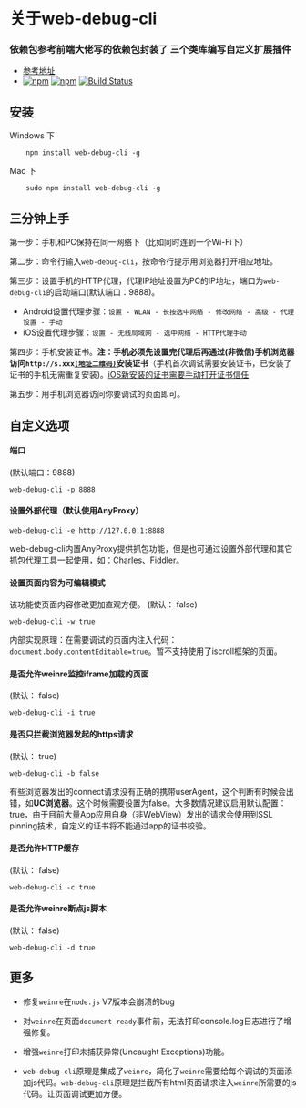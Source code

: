 关于web-debug-cli
==========
### 依赖包参考前端大佬写的依赖包封装了 三个类库编写自定义扩展插件
*  [参考地址](https://www.npmjs.com/package/spy-debugger)
*  [![npm](https://img.shields.io/npm/v/web-debug-cli.svg)](https://www.npmjs.com/package/web-debug-cli)
[![npm](https://img.shields.io/npm/dt/web-debug-cli.svg)](https://www.npmjs.com/package/web-debug-cli)
[![Build Status](https://travis-ci.org/zhangli254804018/web-debug-cli.svg?branch=master)](https://travis-ci.org/zhangli254804018/web-debug-cli)  

安装
------------
Windows 下
```
    npm install web-debug-cli -g
```

Mac 下
```
    sudo npm install web-debug-cli -g
```

## 三分钟上手
>  
第一步：手机和PC保持在同一网络下（比如同时连到一个Wi-Fi下）
>  
第二步：命令行输入`web-debug-cli`，按命令行提示用浏览器打开相应地址。
>  
第三步：设置手机的HTTP代理，代理IP地址设置为PC的IP地址，端口为`web-debug-cli`的启动端口(默认端口：9888)。
- Android设置代理步骤：`设置 - WLAN - 长按选中网络 - 修改网络 - 高级 - 代理设置 - 手动`  
- iOS设置代理步骤：`设置 - 无线局域网 - 选中网络 - HTTP代理手动`  
>  
第四步：手机安装证书。**注：手机必须先设置完代理后再通过(非微信)手机浏览器访问`http://s.xxx`[`(地址二维码)`](demo/img/QRCodeForCert.png)安装证书**（手机首次调试需要安装证书，已安装了证书的手机无需重复安装)。[iOS新安装的证书需要手动打开证书信任](https://github.com/zhangli254804018/web-debug-cli/issues/42)
>  
第五步：用手机浏览器访问你要调试的页面即可。

自定义选项
------------
#### 端口
>  
(默认端口：9888)
```
web-debug-cli -p 8888
```

#### 设置外部代理（默认使用AnyProxy）
>  
```
web-debug-cli -e http://127.0.0.1:8888
```
web-debug-cli内置AnyProxy提供抓包功能，但是也可通过设置外部代理和其它抓包代理工具一起使用，如：Charles、Fiddler。

#### 设置页面内容为可编辑模式
>  
该功能使页面内容修改更加直观方便。
(默认： false)
```
web-debug-cli -w true
```
内部实现原理：在需要调试的页面内注入代码：`document.body.contentEditable=true`。暂不支持使用了iscroll框架的页面。

#### 是否允许weinre监控iframe加载的页面
>  
(默认： false)
```
web-debug-cli -i true
```

#### 是否只拦截浏览器发起的https请求
>  
(默认： true)
```
web-debug-cli -b false
```
有些浏览器发出的connect请求没有正确的携带userAgent，这个判断有时候会出错，如**UC浏览器**。这个时候需要设置为false。大多数情况建议启用默认配置：true，由于目前大量App应用自身（非WebView）发出的请求会使用到SSL pinning技术，自定义的证书将不能通过app的证书校验。

#### 是否允许HTTP缓存
>  
(默认： false)
```
web-debug-cli -c true
```



#### 是否允许weinre断点js脚本
>  
(默认： false)
```
web-debug-cli -d true
```


更多
------------
- 修复`weinre`在`node.js` V7版本会崩溃的bug

- 对`weinre`在页面`document ready`事件前，无法打印console.log日志进行了增强修复。

- 增强`weinre`打印未捕获异常(Uncaught Exceptions)功能。

- `web-debug-cli`原理是集成了`weinre`，简化了`weinre`需要给每个调试的页面添加js代码。`web-debug-cli`原理是拦截所有html页面请求注入`weinre`所需要的js代码。让页面调试更加方便。
